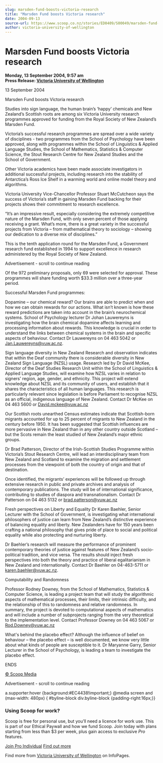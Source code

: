 ```yaml
---
slug: marsden-fund-boosts-victoria-research
title: "Marsden Fund boosts Victoria research"
date: 2004-09-13
source-url: https://www.scoop.co.nz/stories/ED0409/S00049/marsden-fund-boosts-victoria-research.htm
author: victoria-university-of-wellington
---
```

Marsden Fund boosts Victoria research
=====================================

**Monday, 13 September 2004, 9:57 am**  
**Press Release: [Victoria University of Wellington](https://info.scoop.co.nz/Victoria_University_of_Wellington)**

13 September 2004

Marsden Fund boosts Victoria research

Studies into sign language, the human brain’s ‘happy’ chemicals and New Zealand’s Scottish roots are among six Victoria University research programmes approved for funding from the Royal Society of New Zealand’s Marsden Fund.

Victoria’s successful research programmes are spread over a wide variety of disciplines - two programmes from the School of Psychology have been approved, along with programmes within the School of Linguistics & Applied Language Studies, the School of Mathematics, Statistics & Computer Science, the Stout Research Centre for New Zealand Studies and the School of Government.

Other Victoria academics have been made associate investigators in additional successful projects, including research into the stability of Antarctica’s Ross Ice Shelf in a warming world and online model theory and algorithms.

Victoria University Vice-Chancellor Professor Stuart McCutcheon says the success of Victoria’s staff in gaining Marsden Fund backing for their projects shows their commitment to research excellence.

“It’s an impressive result, especially considering the extremely competitive nature of the Marsden Fund, with only seven percent of those applying receiving a grant. What’s more, there is a great variety in the successful projects from Victoria – from mathematical theory to sociology – showing our dedication to a diverse mix of disciplines.”

This is the tenth application round for the Marsden Fund, a Government research fund established in 1994 to support excellence in research administered by the Royal Society of New Zealand.

Advertisement - scroll to continue reading





Of the 972 preliminary proposals, only 69 were selected for approval. These programmes will share funding worth $33.3 million over a three-year period.

Successful Marsden Fund programmes:

Dopamine – our chemical reward? Our brains are able to predict when and how we can obtain rewards for our actions. What isn’t known is how these reward predictions are taken into account in the brain’s neurochemical systems. School of Psychology lecturer Dr Johan Lauwereyns is investigating how the brain chemical dopamine affects learning and processing information about rewards. This knowledge is crucial in order to understand the links between chemical systems in the brain and specific aspects of behaviour. Contact Dr Lauwereyns on 04 463 5042 or Jan.Lauwereyns@vuw.ac.nz.

Sign language diversity in New Zealand Research and observation indicates that within the Deaf community there is considerable diversity in New Zealand Sign Language (NZSL) usage. Research led by Dr David McKee, Director of the Deaf Studies Research Unit within the School of Linguistics & Applied Language Studies, will examine how NZSL varies in relation to signers' region, age, gender, and ethnicity. This project will extend knowledge about NZSL and its community of users, and establish that it shares the characteristics of all human languages. This research is particularly relevant since legislation is before Parliament to recognise NZSL as an official, indigenous language of New Zealand. Contact Dr McKee on 04 463 5600 or David.mckee@vuw.ac.nz

Our Scottish roots unearthed Census estimates indicate that Scottish-born migrants accounted for up to 25 percent of migrants to New Zealand in the century before 1950. It has been suggested that Scottish influences are more pervasive in New Zealand than in any other country outside Scotland – but the Scots remain the least studied of New Zealand’s major ethnic groups.

Dr Brad Patterson, Director of the Irish-Scottish Studies Programme within Victoria’s Stout Research Centre, will lead an interdisciplinary team from New Zealand and Scotland to examine the migration and settlement processes from the viewpoint of both the country of origin and that of destination.

Once identified, the migrants’ experiences will be followed up through extensive research in public and private archives and analysis of contemporary publications. The study will be of international significance, contributing to studies of diaspora and transnationalism. Contact Dr Patterson on 04 463 5132 or brad.patterson@vuw.ac.nz

Fresh perspectives on Liberty and Equality Dr Karen Baehler, Senior Lecturer with the School of Government, is investigating what international philosophers of justice can learn from New Zealand’s distinctive experience of balancing equality and liberty. New Zealanders have for 150 years been crafting a national philosophy that gives pride of place to social and political equality while also protecting and nurturing liberty.

Dr Baehler’s research will measure the performance of prominent contemporary theories of justice against features of New Zealand’s socio-political tradition, and vice versa. The results should inject fresh perspectives into both the theory and practice of liberal egalitarianism in New Zealand and internationally. Contact Dr Baehler on 04-463-5711 or karen.baehler@vuw.ac.nz.

Computability and Randomness

Professor Rodney Downey, from the School of Mathematics, Statistics & Computer Science, is leading a project team that will study the algorithmic aspects of mathematical processes, their limits, their intrinsic difficulty, and the relationship of this to randomness and relative randomness. In summary, the project is devoted to computational aspects of mathematics and will include a number of subprojects ranging from the very theoretical to the implementation level. Contact Professor Downey on 04 463 5067 or Rod.Downey@vuw.ac.nz

What's behind the placebo effect? Although the influence of belief on behaviour – the placebo effect – is well documented, we know very little about what kinds of people are susceptible to it. Dr Maryanne Garry, Senior Lecturer in the School of Psychology, is leading a team to investigate the placebo effect.

ENDS

  

[© Scoop Media](http://www.scoop.co.nz/about/terms.html)  

Advertisement - scroll to continue reading



a.supporter:hover {background:#EC4438!important;} @media screen and (max-width: 480px) { #byline-block div.byline-block {padding-right:16px;}}

### Using Scoop for work?

Scoop is free for personal use, but you’ll need a licence for work use. This is part of our Ethical Paywall and how we fund Scoop. Join today with plans starting from less than $3 per week, plus gain access to exclusive _Pro_ features.  
  
[Join Pro Individual](https://pro.scoop.co.nz/Individual/?from=ProIn24) [Find out more](https://pro.scoop.co.nz/using-scoop-for-work/?from=ProIn24)

Find more from [Victoria University of Wellington](https://info.scoop.co.nz/Victoria_University_of_Wellington) on InfoPages.